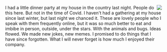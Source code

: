 <img src="http://scripting.com/images/2020/08/16/littleHouse.png" border="0" align="right">I had a little dinner party at my house in the country last night. People do this here. But not in the time of Covid. I haven't had a gathering at my house since last winter, but last night we chanced it. These are lovely people who I speak with them frequently online, but it was so much better to eat and imbibe in person, outside, under the stars. With the animals and bugs. Ideas flowed. We made new jokes, new memes. I promised to do things that I have since forgotten. What I will never forget is how much I enjoyed their company.
